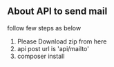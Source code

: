 
## About API to send mail

follow few steps as below

1. Please Download zip from here
2. api post url is 'api/mailto'
3. composer install


